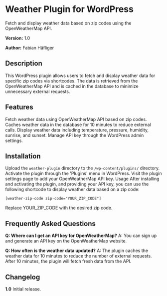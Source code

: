 # Weather Plugin for WordPress
Fetch and display weather data based on zip codes using the OpenWeatherMap API.

**Version:** 1.0

**Author:** Fabian Häfliger

## Description
This WordPress plugin allows users to fetch and display weather data for specific zip codes via shortcodes. The data is retrieved from the OpenWeatherMap API and is cached in the database to minimize unnecessary external requests.

## Features
Fetch weather data using OpenWeatherMap API based on zip codes.
Caches weather data in the database for 10 minutes to reduce external calls.
Display weather data including temperature, pressure, humidity, sunrise, and sunset.
Manage API key through the WordPress admin settings.

## Installation
Upload the `weather-plugin` directory to the `/wp-content/plugins/` directory.
Activate the plugin through the 'Plugins' menu in WordPress.
Visit the plugin settings page to add your OpenWeatherMap API key.
Usage
After installing and activating the plugin, and providing your API key, you can use the following shortcode to display weather data based on a zip code:

`[weather-zip-code zip-code="YOUR_ZIP_CODE"]`

Replace YOUR_ZIP_CODE with the desired zip code.

## Frequently Asked Questions

**Q: Where can I get an API key for OpenWeatherMap?**
A: You can sign up and generate an API key on the OpenWeatherMap website.

**Q: How often is the weather data updated?**
A: The plugin caches the weather data for 10 minutes to reduce the number of external requests. After 10 minutes, the plugin will fetch fresh data from the API.

## Changelog

**1.0** Initial release.
